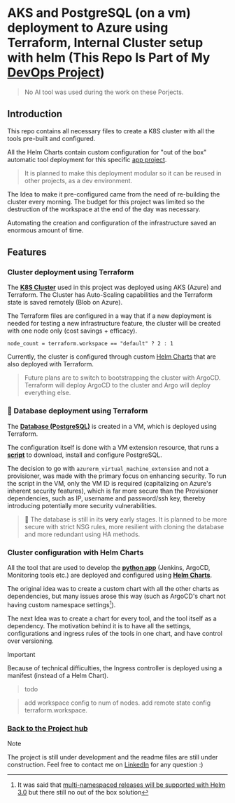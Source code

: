 # AKS and PostgreSQL (on a vm) deployment to Azure using Terraform, Internal Cluster setup with helm (This Repo Is Part of My [DevOps Project](https://github.com/arieluchka/DevOps-Portfolio#k8s-development-and-production-space))


> No AI tool was used during the work on these Porjects.

<!-- ## Python application, pipelines and image building -->
## Introduction 
This repo contains all necessary files to create a K8S cluster with all the tools pre-built and configured. 

All the Helm Charts contain custom configuration for "out of the box" automatic tool deployment for this specific [app project](https://github.com/arieluchka/aks-cluster-project-app/tree/main#python-application-pipelines-and-image-building-this-repo-is-part-of-my-devops-project).
> It is planned to make this deployment modular so it can be reused in other projects, as a dev environment.

The Idea to make it pre-configured came from the need of re-building the cluster every morning. The budget for this project was limited so the destruction of the workspace at the end of the day was necessary. 

Automating the creation and configuration of the infrastructure saved an enormous amount of time.

## Features
###  Cluster deployment using Terraform 

The [**K8S Cluster**](https://github.com/arieluchka/aks-cluster-project/blob/main/terraform%20file%20for%20cluster%20creation/main.tf) used in this project was deployed using AKS (Azure) and Terraform.
The Cluster has Auto-Scaling capabilities and the Terraform state is saved remotely (Blob on Azure). 

The Terraform files are configured in a way that if a new deployment is needed for testing a new infrastructure feature, the cluster will be created with one node only (cost savings + efficacy).

`node_count = terraform.workspace == "default" ? 2 : 1`

Currently, the cluster is configured through custom [Helm Charts](https://github.com/arieluchka/aks-cluster-project/tree/main/helm-charts) that are also deployed with Terraform. 

> Future plans are to switch to bootstrapping the cluster with ArgoCD. Terraform will deploy ArgoCD to the cluster and Argo will deploy everything else.

### 🚧 Database deployment using Terraform

The [**Database (PostgreSQL)**](https://github.com/arieluchka/aks-cluster-project/tree/main/DB-terraform) is created in a VM, which is deployed using Terraform. 

The configuration itself is done with a VM extension resource, that runs a [**script**](https://github.com/arieluchka/aks-cluster-project/blob/main/DB-terraform/testscript.sh) to download, install and configure PostgreSQL.

The decision to go with `azurerm_virtual_machine_extension` and not a provisioner, was made with the primary focus on enhancing security. To run the script in the VM, only the VM ID is required (capitalizing on Azure's inherent security features), which is far more secure than the Provisioner dependencies, such as IP, username and password/ssh key, thereby introducing potentially more security vulnerabilities.


> 🚧 The database is still in its **very** early stages. It is planned to be more secure with strict NSG rules, more resilient with cloning the database and more redundant using HA methods.

### Cluster configuration with Helm Charts

All the tool that are used to develop the [**python app**](https://github.com/arieluchka/aks-cluster-project-app) (Jenkins, ArgoCD, Monitoring tools etc.) are deployed and configured using [**Helm Charts**](https://github.com/arieluchka/aks-cluster-project/tree/main/helm-charts).

The original idea was to create a custom chart with all the other charts as dependencies, but many issues arose this way (such as ArgoCD's chart not having custom namespace settings[^1]).

The next Idea was to create a chart for every tool, and the tool itself as a dependency. The motivation behind it is to have all the settings, configurations and ingress rules of the tools in one chart, and have control over versioning.

> [!IMPORTANT]
> Because of technical difficulties, the Ingress controller is deployed using a manifest (instead of a Helm Chart).

[^1]: It was said that [multi-namespaced releases will be supported with Helm 3.0](https://github.com/helm/helm/issues/2060) but there still no out of the box solution

> todo

> add workspace config to num of nodes. add remote state config terraform.workspace. 

### [Back to the Project hub](https://github.com/arieluchka/DevOps-Portfolio#k8s-development-and-production-space)


> [!NOTE]
> The project is still under development and the readme files are still under construction. Feel free to contact me on 
[LinkedIn](https://www.linkedin.com/in/ariel-agranovich-990629264 "my linkedin porfile :)")
 for any question :) 


